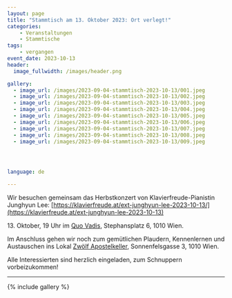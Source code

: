 ```yaml
---
layout: page
title: "Stammtisch am 13. Oktober 2023: Ort verlegt!"
categories:
    - Veranstaltungen
    - Stammtische
tags:
    - vergangen
event_date: 2023-10-13
header:
  image_fullwidth: /images/header.png

gallery:
  - image_url: /images/2023-09-04-stammtisch-2023-10-13/001.jpeg
  - image_url: /images/2023-09-04-stammtisch-2023-10-13/002.jpeg
  - image_url: /images/2023-09-04-stammtisch-2023-10-13/003.jpeg
  - image_url: /images/2023-09-04-stammtisch-2023-10-13/004.jpeg
  - image_url: /images/2023-09-04-stammtisch-2023-10-13/005.jpeg
  - image_url: /images/2023-09-04-stammtisch-2023-10-13/006.jpeg
  - image_url: /images/2023-09-04-stammtisch-2023-10-13/007.jpeg
  - image_url: /images/2023-09-04-stammtisch-2023-10-13/008.jpeg
  - image_url: /images/2023-09-04-stammtisch-2023-10-13/009.jpeg




language: de

---
```


Wir besuchen gemeinsam das Herbstkonzert von Klavierfreude-Pianistin Junghyun Lee: 
[https://klavierfreude.at/ext-junghyun-lee-2023-10-13/](https://klavierfreude.at/ext-junghyun-lee-2023-10-13)

<span>13. Oktober, 19 Uhr</span> im [Quo Vadis](https://www.quovadis.or.at/), Stephansplatz 6, 1010 Wien.

Im Anschluss gehen wir noch zum gemütlichen Plaudern, Kennenlernen und Austauschen ins Lokal [Zwölf Apostelkeller](https://www.zwoelf-apostelkeller.at/), Sonnenfelsgasse 3, 1010 Wien.


Alle Interessierten sind herzlich eingeladen, zum Schnuppern vorbeizukommen! 


<div
    data-service="googlemaps"
    data-id="!1m18!1m12!1m3!1d2658.887703219015!2d16.3741776!3d48.2087789!2m3!1f0!2f0!3f0!3m2!1i1024!2i768!4f13.1!3m3!1m2!1s0x476d079f12b66037%3A0x270813ee728ce660!2sStephansplatz%206%2C%201010%20Wien!5e0!3m2!1sen!2sat!4v1696584079750!5m2!1sen!2sat"
    data-autoscale
></div>


----


{% include gallery %}



